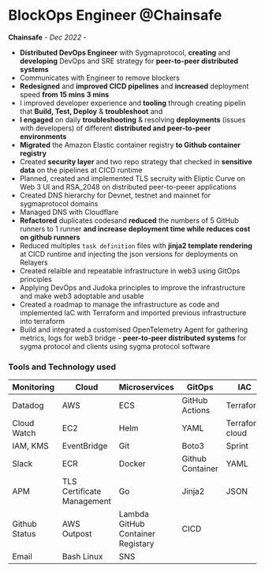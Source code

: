 # BlockOps Engineer @Chainsafe

**Chainsafe** - *Dec 2022 -*

- **Distributed DevOps Engineer** with Sygmaprotocol, **creating** and **developing** DevOps and SRE strategy for **peer-to-peer distributed systems**
- Communicates with Engineer to remove blockers
- **Redesigned** and **improved CICD pipelines** and **increased** deployment speed **from 15 mins 3 mins**
- I improved developer experience and **tooling** through creating pipelin that **Build, Test, Deploy** & **troubleshoot** and 
- **I engaged** on daily **troubleshooting** & resolving **deployments** (issues with developers) of different **distributed and peer-to-peer environments**
- **Migrated** the Amazon Elastic container registry **to Github container registry**
- Created **security layer** and two repo strategy that checked in **sensitive data** on the pipelines at CICD runtime
- Planned, created and implemented TLS secruity with Eliptic Curve on Web 3 UI and RSA_2048 on distributed peer-to-peeer applications
- Created DNS hierarchy for Devnet, testnet and mainnet for sygmaprotocol domains
- Managed DNS with Cloudflare 
- **Refactored**  duplicates codesand **reduced** the numbers of 5 GitHub runners to 1 runner **and increase deployment time while reduces cost on github runners**
- Reduced multiples `task definition` files with **jinja2 template rendering** at CICD runtime and injecting the json versions for deployments on Relayers
- Created relaible and repeatable infrastructure in web3 using GitOps principles
- Applying DevOps and Judoka principles to improve the infrastructure and make web3 adoptable and usable 
- Created a roadmap to manage the infrastructure as code and implemented IaC with Terraform and imported previous infrastructure into terraform 
- Build and integrated a customised OpenTelemetry Agent for gathering metrics, logs for web3 bridge - **peer-to-peer distributed systems** for sygma protocol and clients using sygma protocol software

### **Tools and Technology used**

Monitoring            | Cloud          | Microservices  | GitOps         | IAC            | Collaboration
----------------|----------------|----------------|----------------|----------------|----------------
Datadog         | AWS            | ECS            | GitHub Actions | Terraform           | Zenhub
Cloud Watch     | EC2            |   Helm         | YAML           | Terraform cloud     | Slack
IAM, KMS        | EventBridge        | Git            |  Boto3         | Sprint              | S3,      
Slack           | ECR            | Docker              | Github Container | YAML         |Github
 APM   | TLS Certificate Management | Go             |  Jinja2  |       JSON                    | Zoom
Github Status    | AWS Outpost    | Lambda  GitHub Container Registary | CICD
 Email           | Bash Linux | SNS
